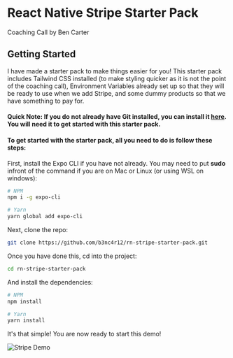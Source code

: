 # React Native Stripe Starter Pack

Coaching Call by Ben Carter

## Getting Started

I have made a starter pack to make things easier for you! This starter pack includes Tailwind CSS installed (to make styling quicker as it is not the point of the coaching call), Environment Variables already set up so that they will be ready to use when we add Stripe, and some dummy products so that we have something to pay for.

#### Quick Note: If you do not already have Git installed, you can install it [here](https://git-scm.com/downloads). You will need it to get started with this starter pack.

#### To get started with the starter pack, all you need to do is follow these steps:

First, install the Expo CLI if you have not already. You may need to put **sudo** infront of the command if you are on Mac or Linux (or using WSL on windows):

```bash
# NPM
npm i -g expo-cli

# Yarn
yarn global add expo-cli
```

Next, clone the repo:

```bash
git clone https://github.com/b3nc4r12/rn-stripe-starter-pack.git
```

Once you have done this, cd into the project:

```bash
cd rn-stripe-starter-pack
```

And install the dependencies:

```bash
# NPM
npm install

# Yarn
yarn install
```

It's that simple! You are now ready to start this demo!

![Stripe Demo](https://i.ibb.co/88BXcxJ/977-FAB9-E-47-F5-4-EB3-84-FF-9-F66-B63419-CD.png)